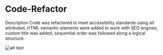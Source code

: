 # Code-Refactor

Description
Code was refactored to meet accessibility standards using alt attributed, HTML semantic elements were added to work with SEO engines, custom title was added, sequential order was followed along a logical structure.

![alt text](assets/images/capture.png)
